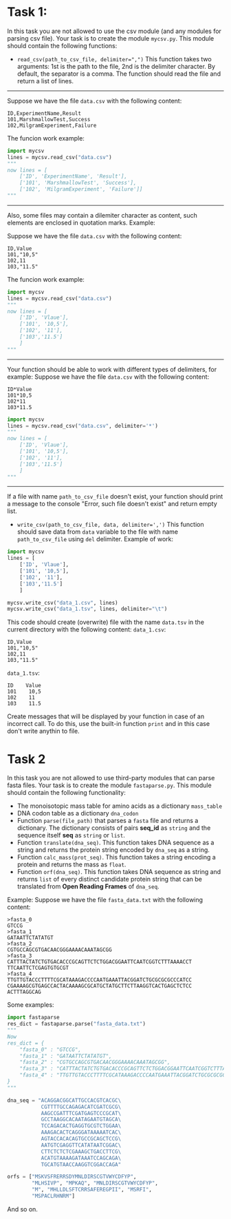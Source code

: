 # Task 1:
In this task you are not allowed to use the csv module (and any modules for parsing csv file). Your task is to create the module  `mycsv.py`. This module should contain the following functions:

- `read_csv(path_to_csv_file, delimiter=",")` This function takes two arguments: 1st is the path to the file, 2nd is the delimiter character. By default, the separator is a comma. The function should read the file and return a list of lines. 
---
Suppose we have the file `data.csv` with the following content:
```
ID,ExperimentName,Result
101,MarshmallowTest,Success
102,MilgramExperiment,Failure
```
The funcion work example:
```python
import mycsv
lines = mycsv.read_csv("data.csv")
"""
now lines = [
    ['ID', 'ExperimentName', 'Result'], 
    ['101', 'MarshmallowTest', 'Success'], 
    ['102', 'MilgramExperiment', 'Failure']]
"""
```
---

Also, some files may contain a dilemiter character as content, such elements are enclosed in quotation marks. Example:

Suppose we have the file `data.csv` with the following content:

```
ID,Value
101,"10,5"
102,11
103,"11.5"
```

The funcion work example:
```python
import mycsv
lines = mycsv.read_csv("data.csv")
"""
now lines = [
    ['ID', 'Vlaue'], 
    ['101', '10,5'], 
    ['102', '11'],
    ['103','11.5']
    ]
"""
```
---

Your function should be able to work with different types of delimiters, for example:
Suppose we have the file `data.csv` with the following content:
```
ID*Value
101*10,5
102*11
103*11.5
```

```python
import mycsv
lines = mycsv.read_csv("data.csv", delimiter='*')
"""
now lines = [
    ['ID', 'Vlaue'], 
    ['101', '10,5'], 
    ['102', '11'],
    ['103','11.5']
    ]
"""
```

---

If a file with name `path_to_csv_file` doesn't exist, your function should print a message to the console "Error, such file doesn't exist" and return empty list.

- `write_csv(path_to_csv_file, data, delimiter=',')` This function should save data from `data` variable to the file with name `path_to_csv_file` using `del` delimiter. Example of work:

```python
import mycsv
lines = [
    ['ID', 'Vlaue'], 
    ['101', '10,5'], 
    ['102', '11'],
    ['103','11.5']
    ]

mycsv.write_csv("data_1.csv", lines)
mycsv.write_csv("data_1.tsv", lines, delimiter="\t")
```

This code should create (overwrite) file with the name `data.tsv` in the current directory with the following content:
`data_1.csv`:
```
ID,Value
101,"10,5"
102,11
103,"11.5"
```
`data_1.tsv`:
```
ID    Value
101    10,5
102    11
103    11.5
```
Create messages that will be displayed by your function in case of an incorrect call. To do this, use the built-in function `print` and in this case don't write anythin to file.


# Task 2

In this task you are not allowed to use third-party modules that can parse fasta files. Your task is to create the module  `fastaparse.py`. This module should contain the following functionality:

- The monoisotopic mass table for amino acids as a dictionary `mass_table`
- DNA codon table as a dictionary `dna_codon`
- Function `parse(file_path)` that parses a `fasta` file and returns a dictionary. The dictionary consists of pairs **seq_id** as `string` and the sequence itself **seq** as `string` or `list`.
- Function `translate(dna_seq)`. This function takes DNA sequence as a string and returns the protein string encoded by `dna_seq` as a string.
- Function `calc_mass(prot_seq)`. This function takes a string encoding a protein and returns the mass as `float`.
- Function `orf(dna_seq)`. This function takes DNA sequence as string and returns `list` of every distinct candidate protein string that can be translated from **Open Reading Frames** of `dna_seq`. 

Example:
Suppose we have the file `fasta_data.txt` with the following content:
```
>fasta_0
GTCCG
>fasta_1
GATAATTCTATATGT
>fasta_2
CGTGCCAGCGTGACAACGGGAAAACAAATAGCGG
>fasta_3
CATTTACTATCTGTGACACCCGCAGTTCTCTGGACGGAATTCAATCGGTCTTTAAAACCT
TTCAATTCTCGAGTGTGCGT
>fasta_4
TTGTTGTACCCTTTTCGCATAAAGACCCCAATGAAATTACGGATCTGCGCGCGCCCATCC
CGAAAAGCGTGAGCCACTACAAAAGCGCATGCTATGCTTCTTAAGGTCACTGAGCTCTCC
ACTTTAGGCAG
```

Some examples:
```python
import fastaparse
res_dict = fastaparse.parse("fasta_data.txt")
"""
Now 
res_dict = {
    "fasta_0" : "GTCCG",
    "fasta_1" : "GATAATTCTATATGT",
    "fasta_2" : "CGTGCCAGCGTGACAACGGGAAAACAAATAGCGG",
    "fasta_3" : "CATTTACTATCTGTGACACCCGCAGTTCTCTGGACGGAATTCAATCGGTCTTTAAAACCTTTCAATTCTCGAGTGTGCGT",
    "fasta_4" : "TTGTTGTACCCTTTTCGCATAAAGACCCCAATGAAATTACGGATCTGCGCGCGCCCATCCCGAAAAGCGTGAGCCACTACAAAAGCGCATGCTATGCTTCTTAAGGTCACTGAGCTCTCCACTTTAGGCAG"
}
"""

dna_seq = "ACAGGACGGCATTGCCACGTCACGC\
           CGTTTTGCCAGAGACATCGATCGCG\
           AAGCCGATTTCGATGAGTCCCGCAT\
           GCCTAAGGCACAATAGAATGTAGCA\
           TCCAGACACTGAGGTGCGTCTGGAA\
           AAAGACACTCAGGGATAAAAATCAC\
           AGTACCACACAGTGCCGCAGCTCCG\
           AATGTCGAGGTTCATATAATCGGAC\
           CTTCTCTCTCGAAAGCTGACCTTCG\
           ACATGTAAAAGATAAATCCAGCAGA\
           TGCATGTAACCAAGGTCGGACCAGA"

orfs = ["MSKVSFRERRSDYMNLDIRSCGTVWYCDFYP", 
        "MLHSIVP", "MPKAQ", "MNLDIRSCGTVWYCDFYP",
        "M", "MHLLDLSFTCRRSAFEREGPII", "MSRFI", 
        "MSPACLRHNRM"]
```

And so on.
